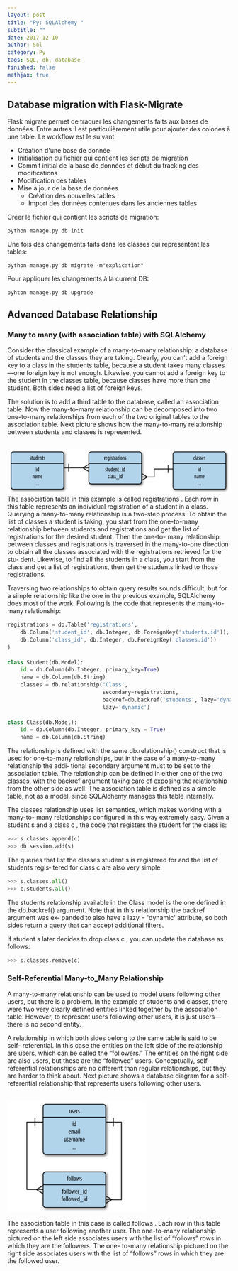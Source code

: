 ```yaml
---
layout: post
title: "Py: SQLAlchemy "
subtitle: ""
date: 2017-12-10
author: Sol
category: Py
tags: SQL, db, database
finished: false
mathjax: true
---
```

## Database migration with Flask-Migrate

Flask migrate permet de traquer les changements faits aux bases de données. Entre autres il est particulièrement utile pour ajouter des colones à une table. Le workflow est le suivant:

* Création d'une base de donnée
* Initialisation du fichier qui contient les scripts de migration
* Commit initial de la base de données et début du tracking des modifications
* Modification des tables
* Mise à jour de la base de données
    * Création des nouvelles tables
    * Import des données contenues dans les anciennes tables 

Créer le fichier qui contient les scripts de migration:

```
python manage.py db init
```

Une fois des changements faits dans les classes qui représentent les tables:

```
python manage.py db migrate -m"explication"
```

Pour appliquer les changements à la current DB:

```
pyhton manage.py db upgrade
```


## Advanced Database Relationship

### Many to many (with association table) with SQLAlchemy
Consider the classical example of a many-to-many relationship: a database of students
and the classes they are taking. Clearly, you can’t add a foreign key to a class in the
students table, because a student takes many classes—one foreign key is not enough.
Likewise, you cannot add a foreign key to the student in the classes table, because classes
have more than one student. Both sides need a list of foreign keys.

The solution is to add a third table to the database, called an association table. Now the
many-to-many relationship can be decomposed into two one-to-many relationships
from each of the two original tables to the association table. Next picture shows how the
many-to-many relationship between students and classes is represented.

<br>
<img src="/00illustrations/SQLAlchemy/manytomany.png" align="" height="100">
<br>
The association table in this example is called registrations . Each row in this table
represents an individual registration of a student in a class.
Querying a many-to-many relationship is a two-step process. To obtain the list of classes
a student is taking, you start from the one-to-many relationship between students and
registrations and get the list of registrations for the desired student. Then the one-to-
many relationship between classes and registrations is traversed in the many-to-one
direction to obtain all the classes associated with the registrations retrieved for the stu‐
dent. Likewise, to find all the students in a class, you start from the class and get a list
of registrations, then get the students linked to those registrations.

Traversing two relationships to obtain query results sounds difficult, but for a simple
relationship like the one in the previous example, SQLAlchemy does most of the work.
Following is the code that represents the many-to-many relationship:

```py
registrations = db.Table('registrations',
    db.Column('student_id', db.Integer, db.ForeignKey('students.id')),
    db.Column('class_id', db.Integer, db.ForeignKey('classes.id'))
)

class Student(db.Model):
    id = db.Column(db.Integer, primary_key=True)
    name = db.Column(db.String)
    classes = db.relationship('Class',
                              secondary=registrations,
                              backref=db.backref('students', lazy='dynamic'),
                              lazy='dynamic')

class Class(db.Model):
    id = db.Column(db.Integer, primary_key = True)
    name = db.Column(db.String)
```

The relationship is defined with the same db.relationship() construct that is used for
one-to-many relationships, but in the case of a many-to-many relationship the addi‐
tional secondary argument must to be set to the association table. The relationship can
be defined in either one of the two classes, with the backref argument taking care of
exposing the relationship from the other side as well. The association table is defined
as a simple table, not as a model, since SQLAlchemy manages this table internally.

The classes relationship uses list semantics, which makes working with a many-to-
many relationships configured in this way extremely easy. Given a student s and a class
c , the code that registers the student for the class is:

```py
>>> s.classes.append(c)
>>> db.session.add(s)
```

The queries that list the classes student s is registered for and the list of students regis‐
tered for class c are also very simple:

```py
>>> s.classes.all()
>>> c.students.all()
```

The students relationship available in the Class model is the one defined in the
db.backref() argument. Note that in this relationship the backref argument was ex‐
panded to also have a lazy = 'dynamic' attribute, so both sides return a query that can
accept additional filters.

If student s later decides to drop class c , you can update the database as follows:

```py
>>> s.classes.remove(c)
```

### Self-Referential Many-to_Many Relationship
A many-to-many relationship can be used to model users following other users, but
there is a problem. In the example of students and classes, there were two very clearly
defined entities linked together by the association table. However, to represent users
following other users, it is just users—there is no second entity.

A relationship in which both sides belong to the same table is said to be self-
referential. In this case the entities on the left side of the relationship are users, which
can be called the “followers.” The entities on the right side are also users, but these are
the “followed” users. Conceptually, self-referential relationships are no different than
regular relationships, but they are harder to think about. Next picture shows a database
diagram for a self-referential relationship that represents users following other users.

<br>
<img src="/00illustrations/SQLAlchemy/selfRef.png" align="" height="250">
<br>

The association table in this case is called follows . Each row in this table represents a
user following another user. The one-to-many relationship pictured on the left side
associates users with the list of “follows” rows in which they are the followers. The one-
to-many relationship pictured on the right side associates users with the list of “follows”
rows in which they are the followed user.


